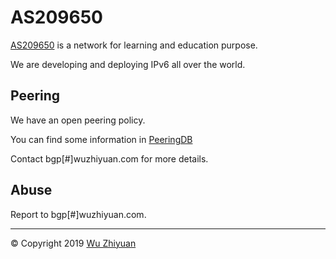 # AS209650

[AS209650](https://bgp.he.net/AS209650) is a network for learning and education purpose.

We are developing and deploying IPv6 all over the world.

## Peering

We have an open peering policy.

You can find some information in [PeeringDB](https://www.peeringdb.com/asn/209650)

Contact bgp[#]wuzhiyuan.com for more details.

## Abuse

Report to bgp[#]wuzhiyuan.com.


------------

© Copyright 2019 [Wu Zhiyuan](https://www.wuzhiyuan.com)
